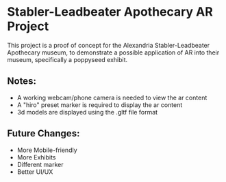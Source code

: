 # Stabler-Leadbeater Apothecary AR Project
This project is a proof of concept for the Alexandria Stabler-Leadbeater Apothecary museum, to demonstrate a possible application of AR into their museum, specifically a poppyseed exhibit.
## Notes:
 - A working webcam/phone camera is needed to view the ar content
 - A "hiro" preset marker is required to display the ar content
 - 3d models are displayed using the .gltf file format
## Future Changes:
 - More Mobile-friendly
 - More Exhibits
 - Different marker
 - Better UI/UX
